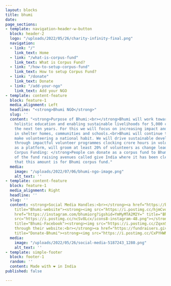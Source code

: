 ```yaml
---
layout: blocks
title: bhumi
date: 
page_sections:
- template: navigation-header-w-button
  block: header-2
  logo: "/uploads/2022/05/26/charity-infinity-final.png"
  navigation:
  - link: "/"
    link_text: Home
  - link: "/what-is-corpus-fund"
    link_text: What is Corpus Fund?
  - link: "/how-to-setup-corpus-fund"
    link_text: How to setup Corpus Fund?
  - link: "/donate"
    link_text: Donate
  - link: "/add-your-ngo"
    link_text: Add your NGO
- template: content-feature
  block: feature-1
  media_alignment: Left
  headline: "<strong>Bhumi NGO</strong>"
  slug: ''
  content: "<strong>Purpose of Bhumi:<br></strong>Bhumi will work towards providing
    holistic education and enabling sustainable livelihoods for 5,000 children in
    the next ten years. For this we will focus on increasing impact and sustainability
    in shelter homes, communities and schools.<br>Bhumi will continue to strive to
    make volunteering a national habit. We will drive sustainable development goals
    through impactful volunteer programmes clocking crore hours in volunteering. Bhumi,
    as a platform, will groom at least 20% of volunteers as change leaders for society.<br><br><strong>For
    Corpus Funding: </strong>People can donate as a corpus fund to Bhumi through one
    of the fund raising avenues called give India where it has been clearly stated
    that this amount is for Bhumi corpus fund."
  media:
    image: "/uploads/2022/07/06/bhumi-ngo-image.png"
    alt_text: ''
- template: content-feature
  block: feature-1
  media_alignment: Right
  headline: ''
  slug: ''
  content: <strong>Social Media Handles:<br></strong><a href="https://bhumi.ngo/"
    title="Bhumi-website"><strong><img src="https://i.postimg.cc/hjmCvdvV/icons8-website-50.png"></strong></a><a
    href="https://instagram.com/bhumiorg?igshid=YmMyMTA2M2Y=" title="Bhumi-Instagram"><strong><img
    src="https://i.postimg.cc/ncSv8Lcx/icons8-instagram-48.png"></strong></a><a href="https://www.m.facebook.com"
    title="Bhumi-Facebook"><strong><img src="https://i.postimg.cc/ZqxnSfFN/icons8-facebook-48.png"></strong></a><strong><br><br>Donate
    through their website:<br></strong><a href="https://fundraisers.giveindia.org/projects/bhumi-corpus-fund"
    title="Donate-Bhumi"><strong><img src="https://i.postimg.cc/CxPYHWNm/Donate-Now-3.png"></strong></a>
  media:
    image: "/uploads/2022/05/26/social-media-5187243_1280.png"
    alt_text: ''
- template: simple-footer
  block: footer-1
  random: ''
  content: Made with ❤︎ in India
published: false

---
```

